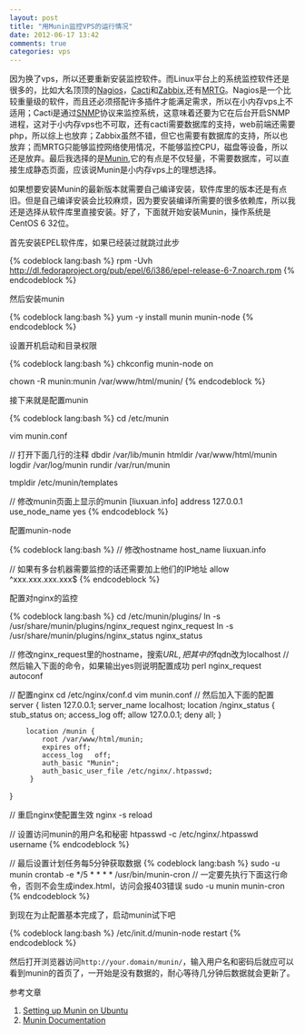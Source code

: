 ```yaml
---
layout: post
title: "用Munin监控VPS的运行情况"
date: 2012-06-17 13:42
comments: true
categories: vps 
---
```

因为换了vps，所以还要重新安装监控软件。而Linux平台上的系统监控软件还是很多的，比如大名顶顶的[Nagios](http://www.nagios.org/)，[Cacti](http://www.cacti.net/)和[Zabbix](http://www.zabbix.com/),还有[MRTG](http://oss.oetiker.ch/mrtg/)。Nagios是一个比较重量级的软件，而且还必须搭配许多插件才能满足需求，所以在小内存vps上不适用；Cacti是通过[SNMP](http://en.wikipedia.org/wiki/Simple_Network_Management_Protocol)协议来监控系统，这意味着还要为它在后台开启SNMP进程，这对于小内存vps也不可取，还有cacti需要数据库的支持，web前端还需要php，所以综上也放弃；Zabbix虽然不错，但它也需要有数据库的支持，所以也放弃；而MRTG只能够监控网络使用情况，不能够监控CPU，磁盘等设备，所以还是放弃。最后我选择的是[Munin](http://munin-monitoring.org/),它的有点是不仅轻量，不需要数据库，可以直接生成静态页面，应该说Munin是小内存vps上的理想选择。

<!-- more -->

如果想要安装Munin的最新版本就需要自己编译安装，软件库里的版本还是有点旧。但是自己编译安装会比较麻烦，因为要安装编译所需要的很多依赖库，所以我还是选择从软件库里直接安装。好了，下面就开始安装Munin，操作系统是CentOS 6 32位。

首先安装EPEL软件库，如果已经装过就跳过此步

{% codeblock lang:bash %}
rpm -Uvh http://dl.fedoraproject.org/pub/epel/6/i386/epel-release-6-7.noarch.rpm
{% endcodeblock %}

然后安装munin

{% codeblock lang:bash %}
yum -y install munin munin-node
{% endcodeblock %}

设置开机启动和目录权限

{% codeblock lang:bash %}
chkconfig munin-node on

chown -R munin:munin /var/www/html/munin/
{% endcodeblock %}

接下来就是配置munin

{% codeblock lang:bash %}
cd /etc/munin

vim munin.conf

// 打开下面几行的注释
dbdir   /var/lib/munin
htmldir /var/www/html/munin
logdir  /var/log/munin
rundir  /var/run/munin

tmpldir /etc/munin/templates

// 修改munin页面上显示的munin
[liuxuan.info]
    address 127.0.0.1
    use_node_name yes
{% endcodeblock %}

配置munin-node

{% codeblock lang:bash %}
// 修改hostname
host_name   liuxuan.info

// 如果有多台机器需要监控的话还需要加上他们的IP地址
allow ^xxx\.xxx\.xxx\.xxx$
{% endcodeblock %}

配置对nginx的监控

{% codeblock lang:bash %}
cd /etc/munin/plugins/
ln -s /usr/share/munin/plugins/nginx_request nginx_request
ln -s /usr/share/munin/plugins/nginx_status nginx_status

// 修改nginx_request里的hostname，搜索$URL,把其中的$fqdn改为localhost
// 然后输入下面的命令，如果输出yes则说明配置成功
perl nginx_request autoconf

// 配置nginx
cd /etc/nginx/conf.d
vim munin.conf
// 然后加入下面的配置
server {
        listen 127.0.0.1;
        server_name localhost;
        location /nginx_status {
                stub_status on;
                access_log   off;
                allow 127.0.0.1;
                deny all;
        }
        
	    location /munin {
        	root /var/www/html/munin;
  			expires off;
  			access_log   off;
  			auth_basic "Munin";
  			auth_basic_user_file /etc/nginx/.htpasswd;
		 }
}

// 重启nginx使配置生效
nginx -s reload

// 设置访问munin的用户名和秘密
htpasswd -c /etc/nginx/.htpasswd username
{% endcodeblock %}

// 最后设置计划任务每5分钟获取数据
{% codeblock lang:bash %}
sudo -u munin crontab -e
*/5 * * * *  /usr/bin/munin-cron
// 一定要先执行下面这行命令，否则不会生成index.html，访问会报403错误
sudo -u munin munin-cron
{% endcodeblock %}

到现在为止配置基本完成了，启动munin试下吧

{% codeblock lang:bash %}
/etc/init.d/munin-node restart
{% endcodeblock %}

然后打开浏览器访问`http://your.domain/munin/`，输入用户名和密码后就应可以看到munin的首页了，一开始是没有数据的，耐心等待几分钟后数据就会更新了。

参考文章

1. [Setting up Munin on Ubuntu](http://www.darkcoding.net/software/setting-up-munin-on-ubuntu/)
2. [Munin Documentation](http://munin-monitoring.org/wiki/Documentation)




















